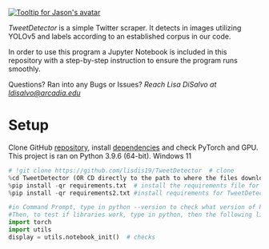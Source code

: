 [![][1]][1]

[1]: https://i.ibb.co/10VpLDT/logo-1.png
"Tooltip for Jason's avatar"

*TweetDetector* is a simple Twitter scraper. It detects in images utilizing YOLOv5 and labels according to an established corpus in our code. 

In order to use this program a Jupyter Notebook is included in this repository with a step-by-step instruction to ensure the program runs smoothly.

Questions? Ran into any Bugs or Issues? *Reach Lisa DiSalvo at ldisalvo@arcadia.edu*

# Setup

Clone GitHub [repository](https://github.com/lisdis19/TweetDetector), install [dependencies](https://github.com/lisdis19/TweetDetector/blob/main/requirements.txt) and check PyTorch and GPU.
This project is ran on Python 3.9.6 (64-bit). Windows 11


```python
# !git clone https://github.com/lisdis19/TweetDetector  # clone
%cd TweetDetector (OR CD directly to the path to where the files downloaded on your PC)
%pip install -qr requirements.txt  # install the requirements file for YOLO image detection library
%pip install -qr requirements2.txt #install requirements for TweetDetector

#in Command Prompt, type in python --version to check what version of Python you are running on your system
#Then, to test if libraries work, type in python, then the following lines of code
import torch
import utils
display = utils.notebook_init()  # checks
```
